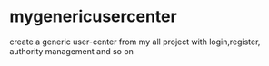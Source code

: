 # mygenericusercenter
create a generic user-center from my all project  with login,register, authority management and so on
